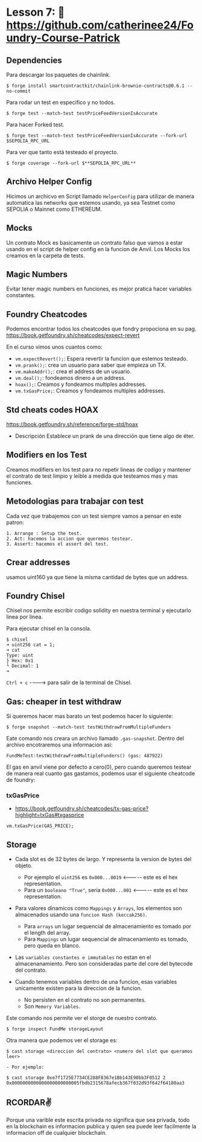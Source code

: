 # Lesson 7: 🤩 https://github.com/catherinee24/Foundry-Course-Patrick

## Dependencies

Para descargar los paquetes de chainlink.

```shell
$ forge install smartcontractkit/chainlink-brownie-contracts@0.6.1 --no-commit
```

Para rodar un test en especifico y no todos.

```shell
$ forge test --match-test testPriceFeedVersionIsAccurate
```

Para hacer Forked test.

```shell
$ forge test --match-test testPriceFeedVersionIsAccurate --fork-url $SEPOLIA_RPC_URL
```

Para ver que tanto está testeado el proyecto.

```shell
$ forge coverage --fork-url $**SEPOLIA_RPC_URL**
```

## Archivo Helper Config

Hicimos un archicvo en Script llamado `HelperConfig` para utilizar de manera automatica las networks que estemos usando, ya sea Testnet como SEPOLIA o Mainnet como ETHEREUM.

## Mocks

Un contrato Mock es basicamente un contrato falso que vamos a estar usando en el script de helper config en la funcion de Anvil.
Los Mocks los creamos en la carpeta de tests.

## Magic Numbers

Evitar tener magic numbers en funciones, es mejor pratica hacer variables constantes.

## Foundry Cheatcodes

Podemos encontrar todos los cheatcodes que fondry propociona en su pag.
https://book.getfoundry.sh/cheatcodes/expect-revert

En el curso vimos unos cuantos como:

- `vm.expectRevert();`: Espera revertir la funcion que estemos testeado.
- `vm.prank();`: crea un usuario para saber que empieza un TX.
- `vm.makeAddr();`: crea el address de un usuario.
- `vm.deal();`: fondeamos dinero a un address.
- `hoax();`: Creamos y fondeamos multiples addresses.
- `vm.txGasPrice;`: Creamos y fondeamos multiples addresses.

## Std cheats codes HOAX

https://book.getfoundry.sh/reference/forge-std/hoax

- Descripción
  Establece un prank de una dirección que tiene algo de éter.

## Modifiers en los Test

Creamos modifiers en los test para no repetir lineas de codigo y mantener el contrato de test limpio y leible a medida que testeamos mas y mas funciones.

## Metodologias para trabajar con test

Cada vez que trabajemos con un test siempre vamos a pensar en este patron:

    1. Arrange : Setup the test.
    2. Act: hacemos la accion que queremos testear.
    3. Assert: hacemos el assert del test.

## Crear addresses

usamos uint160 ya que tiene la misma cantidad de bytes que un address.

## Foundry Chisel

Chisel nos permite escribir codigo solidity en nuestra terminal y ejecutarlo linea por linea.

Para ejecutar chisel en la consola.

```shell
$ chisel
➜ uint256 cat = 1;
➜ cat
Type: uint
├ Hex: 0x1
└ Decimal: 1
➜
```

`Ctrl + c` ----> para salir de la terminal de Chisel.

## Gas: cheaper in test withdraw

Si queremos hacer mas barato un test podemos hacer lo siguiente:

```shell
$ forge snapshot --match-test testWithdrawFromMultipleFunders
```

Eate comando nos creara un archivo llamado `.gas-snapshot`. Dentro del archivo encotraremos una informacion asi:

```
FundMeTest:testWithdrawFromMultipleFunders() (gas: 487922)
```

El gas en anvil viene por defecto a cero(0), pero cuando queremos testear de manera real cuanto gas gastamos, podemos usar el siguiente cheatcode de foundry:

### txGasPrice

- https://book.getfoundry.sh/cheatcodes/tx-gas-price?highlight=txGas#txgasprice

`vm.txGasPrice(GAS_PRICE);`

## Storage

- Cada slot es de 32 bytes de largo. Y representa la version de bytes del objeto.

  - Por ejemplo el `uint256` es `0x000...0019` <----- este es el hex representation.
  - Para un `booleano "True"`, seria `0x000...001` <----- este es el hex representation.

- Para valores dinamicos como `Mappings` y `Arrays`, los elementos son almacenados usando una `funcion Hash (keccak256)`.

  - Para `arrays` un lugar sequencial de almacenamiento es tomado por el length del array.
  - Para `Mappings` un lugar sequencial de almacenamiento es tomado, pero queda en blanco.

- Las `variables constantes e immutables` no estan en el almacenanamiento. Pero son consideradas parte del core del bytecode del contrato.
- Cuando tenemos variables dentro de una funcion, esas variables unicamente existen para la direccion de la funcion.
  - No persisten en el contrato no son permanentes.
  - Son `Memory Variables`.

Este comando nos permite ver el storge de nuestro contrato.

```Shell
$ forge inspect FundMe storageLayout
```

Otra manera que podemos ver el storage es:

```Shell
$ cast storage <direccion del contrato> <numero del slot que queramos leer>
```

    - Por ejemplo:

```Shell
$ cast storage 0xe7f1725E7734CE288F8367e1Bb143E90bb3F0512 2
0x0000000000000000000000005fbdb2315678afecb367f032d93f642f64180aa3
```

## RCORDAR✌️

Porque una varible este escrita privada no significa que sea privada, todo en la blockchain es informacion publica y quien sea puede leer facilmente la informacion off de cualquier blockchain.



